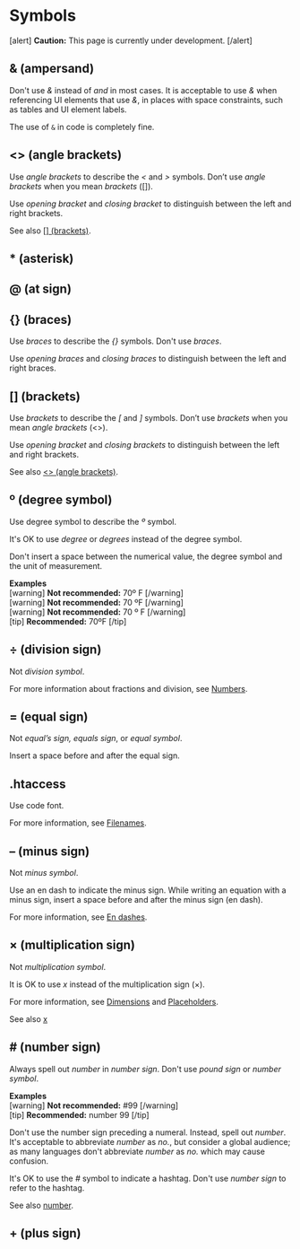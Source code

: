 # Symbols

[alert] **Caution:** This page is currently under development. [/alert]  

## & (ampersand)

Don't use *&* instead of *and* in most cases. It is acceptable to use *&* when referencing UI elements that use *&*, in places with space constraints, such as tables and UI element labels.

The use of `&` in code is completely fine.

## <> (angle brackets)

Use *angle brackets* to describe the *<* and *>* symbols. Don’t use *angle brackets* when you mean *brackets* ([]).

Use *opening bracket* and *closing bracket* to distinguish between the left and right brackets.

See also [[] (brackets)](#brackets).

## * (asterisk)
## @ (at sign)
## {} (braces)

Use *braces* to describe the *{}* symbols. Don't use *braces*.

Use *opening braces* and *closing braces* to distinguish between the left and right braces.

## [] (brackets)

Use *brackets* to describe the *[* and *]* symbols. Don’t use *brackets* when you mean *angle brackets* (<>).

Use *opening bracket* and *closing brackets* to distinguish between the left and right brackets.

See also [<> (angle brackets)](#angle-brackets).

## º (degree symbol)

Use degree symbol to describe the *º* symbol.

It's OK to use *degree* or *degrees* instead of the degree symbol.

Don't insert a space between the numerical value, the degree symbol and the unit of measurement.

**Examples**  
[warning] **Not recommended:** 70º F [/warning]  
[warning] **Not recommended:** 70 ºF [/warning]  
[warning] **Not recommended:** 70 º F [/warning]  
[tip] **Recommended:** 70ºF [/tip]  

## ÷ (division sign)

Not *division symbol*.

For more information about fractions and division, see [Numbers](https://make.wordpress.org/docs/style-guide/formatting/numbers/).

## = (equal sign)

Not *equal’s sign, equals sign*, or *equal symbol*.

Insert a space before and after the equal sign.

## .htaccess

Use code font.

For more information, see [Filenames](https://make.wordpress.org/docs/style-guide/formatting/filenames/).

## – (minus sign)

Not *minus symbol*.

Use an en dash to indicate the minus sign. While writing an equation with a minus sign, insert a space before and after the minus sign (en dash).

For more information, see [En dashes](https://make.wordpress.org/docs/style-guide/punctuation/dashes/#en-dashes).

## × (multiplication sign)

Not *multiplication symbol*.

It is OK to use *x* instead of the multiplication sign (×).

For more information, see [Dimensions](https://make.wordpress.org/docs/style-guide/formatting/numbers/#dimensions) and [Placeholders](https://make.wordpress.org/docs/style-guide/developer-content/placeholders/).

See also [x](https://make.wordpress.org/docs/style-guide/word-list/x/#x)

## # (number sign)

Always spell out *number* in *number sign*. Don't use *pound sign* or *number symbol*.

**Examples**  
[warning] **Not recommended:** #99 [/warning]  
[tip] **Recommended:** number 99 [/tip]  

Don't use the number sign preceding a numeral. Instead, spell out *number*. It's acceptable to abbreviate *number* as *no.*, but consider a global audience; as many languages don't abbreviate *number* as *no.* which may cause confusion.

It's OK to use the *#* symbol to indicate a hashtag. Don't use *number sign* to refer to the hashtag.

See also [number](https://make.wordpress.org/docs/style-guide/word-list/n/#number).

## + (plus sign)
